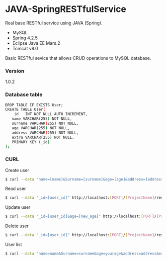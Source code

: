# JAVA-SpringRESTfulService

Real base RESTful service using JAVA (Spring).

  - MySQL
  - Spring 4.2.5
  - Eclipse Java EE Mars.2
  - Tomcat v8.0

Basic RESTful sevice that allows CRUD operations to MySQL database. 

### Version
1.0.2

### Database table

```sh
DROP TABLE IF EXISTS User;
CREATE TABLE User(
   _id   INT NOT NULL AUTO_INCREMENT,
   name VARCHAR(255) NOT NULL,
   surname VARCHAR(255) NOT NULL,
   age VARCHAR(255) NOT NULL,
   address VARCHAR(255) NOT NULL,
   extra VARCHAR(255) NOT NULL,
   PRIMARY KEY (_id)
);
```

### CURL

Create user
```sh
$ curl --data "name=[name]&Surname=[surname]&age=[age]&address=[address]&extra=[extra]" http://localhost:[PORT]/[ProjectName]/rest/methods/addUser
```

Read user
```sh
$ curl --data "_id=[user_id]" http://localhost:[PORT]/[ProjectName]/rest/methods/getUserById
```

Update user
```sh
$ curl --data "_id=[user_id]&age=[new_age]" http://localhost:[PORT]/[ProjectName]/rest/methods/update
```

Delete user
```sh
$ curl --data "_id=[user_id]" http://localhost:[PORT]/[ProjectName]/rest/methods/delete
```

User list
```sh
$ curl --data "name=name&Surname=surname&age=yourage&address=address&extra=extraAttribute" http://localhost:[PORT]/[ProjectName]/rest/methods/userlist
```

